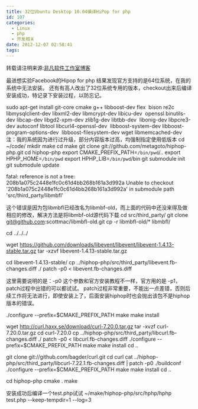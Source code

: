 ```yaml
---
title: 32位Ubuntu Desktop 10.04编译HiPop for php
id: 107
categories:
  - Linux
  - php
  - 开发相关
date: 2012-12-07 02:58:41
tags:
---
```


转载请注明来源:[非凡软件工作室博客](http://blog.feifansoft.tk/ "非凡软件工作室博客")

最进想实验Facebook的Hipop for php
结果发现官方支持的是64位系统，在我的系统中无法安装。
还有有高人改出了32位系统专用的版本，checkout出来后编译安装成功，特记录下安装过程，以防忘记。

sudo apt-get install git-core cmake g++ libboost-dev flex  bison re2c libmysqlclient-dev libxml2-dev libmcrypt-dev libicu-dev  openssl binutils-dev libcap-dev libgd2-xpm-dev zlib1g-dev libtbb-dev  libonig-dev libpcre3-dev autoconf libtool libcurl4-openssl-dev  libboost-system-dev libboost-program-options-dev  libboost-filesystem-dev wget libmemcached-dev
注：我的系统因为进行过升级，部分内容版本过高，均强制指定使用低版本
cd ~/code/
mkdir make
cd make
git clone git://github.com/metagoto/hiphop-php.git
cd hiphop-php
export CMAKE_PREFIX_PATH=`/bin/pwd`/..
export HPHP_HOME=`/bin/pwd`
export HPHP_LIB=`/bin/pwd`/bin
git submodule init
git submodule update

fatal: reference is not a tree: 208b1a075c2448e1fc0c61d4bb268b161a3d992a
Unable to checkout '208b1a075c2448e1fc0c61d4bb268b161a3d992a' in submodule path 'src/third_party/libmbfl'

这个错误是因为包libmbfl已经改名为libmbf-old，而上面的代码中还没来得及做相应的修改，解决方法是将libmbf-old源代码下载
cd src/third_party/
git clone git@github.com:scottmac/libmbfl-old.git
cp -r libmbfl-old/* libmbfl/

cd ../../../

wget https://github.com/downloads/libevent/libevent/libevent-1.4.13-stable.tar.gz
tar -xzvf libevent-1.4.13-stable.tar.gz

cd libevent-1.4.13-stable/
cp ../hiphop-php/src/third_party/libevent.fb-changes.diff ./
patch -p0 &lt; libevent.fb-changes.diff

这里需要说明的是：-p0 这个参数和官方安装教程不一样，官方用的是 -p1，patch过程中出错的可以都试试。
patch过程非常重要，不能出一点差错，否则后续工作将无法进行，即使安装上了，后面安装hiphop时也会抛出该包不是hiphop版本的错误。

./configure --prefix=$CMAKE_PREFIX_PATH
make
make install

wget http://curl.haxx.se/download/curl-7.20.0.tar.gz
tar -xvzf curl-7.20.0.tar.gz
cd curl-7.20.0
cp ../hiphop-php/src/third_party/libcurl.fb-changes.diff ./
patch -p0 &lt; libcurl.fb-changes.diff
./configure --prefix=$CMAKE_PREFIX_PATH
make
make install
cd ..

git clone git://github.com/bagder/curl.git
cd curl
cat ../hiphop-php/src/third_party/libcurl-7.22.1.fb-changes.diff | patch -p0
./buildconf
./configure --prefix=$CMAKE_PREFIX_PATH
make
make install
cd ..

cd hiphop-php
cmake .
make

安装成功后编译一个test.php试试
~/make/hiphop-php/src/hphp/hphp test.php --keep-tempdir=1 --log=3